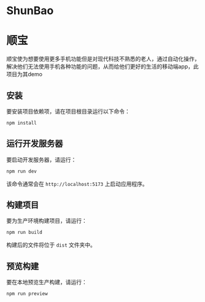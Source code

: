 # ShunBao
# 顺宝

顺宝使为想要使用更多手机功能但是对现代科技不熟悉的老人，通过自动化操作，解决他们无法使用手机各种功能的问题，从而给他们更好的生活的移动端app，此项目为其demo

## 安装

要安装项目依赖项，请在项目根目录运行以下命令：

```bash
npm install
```

## 运行开发服务器

要启动开发服务器，请运行：

```bash
npm run dev
```

该命令通常会在 `http://localhost:5173` 上启动应用程序。

## 构建项目

要为生产环境构建项目，请运行：

```bash
npm run build
```

构建后的文件将位于 `dist` 文件夹中。

## 预览构建

要在本地预览生产构建，请运行：

```bash
npm run preview
``` 
